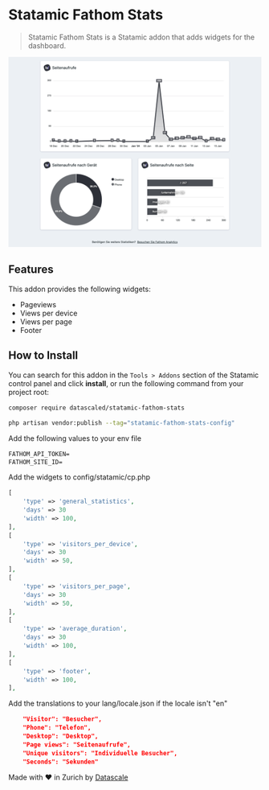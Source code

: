 # Statamic Fathom Stats

> Statamic Fathom Stats is a Statamic addon that adds widgets for the dashboard.

![Preview](https://raw.githubusercontent.com/datascaled/statamic-fathom-stats/master/assets/preview.png)

## Features

This addon provides the following widgets:

- Pageviews
- Views per device
- Views per page
- Footer

## How to Install

You can search for this addon in the `Tools > Addons` section of the Statamic control panel and click **install**, or run the following command from your project root:

``` bash
composer require datascaled/statamic-fathom-stats
```

``` bash
php artisan vendor:publish --tag="statamic-fathom-stats-config"
```

Add the following values to your env file

``` env
FATHOM_API_TOKEN=
FATHOM_SITE_ID=
```

Add the widgets to config/statamic/cp.php

``` php
[
    'type' => 'general_statistics',
    'days' => 30
    'width' => 100,
],
[
    'type' => 'visitors_per_device',
    'days' => 30
    'width' => 50,
],
[
    'type' => 'visitors_per_page',
    'days' => 30
    'width' => 50,
],
[
    'type' => 'average_duration',
    'days' => 30
    'width' => 100,
],
[
    'type' => 'footer',
    'width' => 100,
],
```

Add the translations to your lang/locale.json if the locale isn't "en"

``` json
    "Visitor": "Besucher",
    "Phone": "Telefon",
    "Desktop": "Desktop",
    "Page views": "Seitenaufrufe",
    "Unique visitors": "Individuelle Besucher",
    "Seconds": "Sekunden"
```

Made with ❤️ in Zurich by [Datascale](https://datascale.ch)